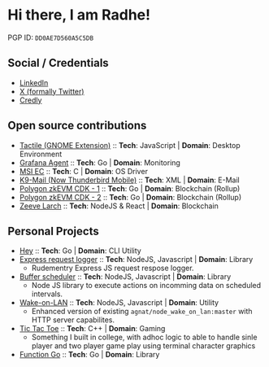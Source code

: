 # Hi there, I am Radhe!

PGP ID: `DD0AE7D560A5C5DB`

## Social / Credentials

- [LinkedIn](https://www.linkedin.com/in/jastisriradheshyam/)
- [X (formally Twitter)](https://twitter.com/j_sriradheshyam)
- [Credly](https://www.credly.com/users/jastisriradheshyam)

## Open source contributions

- [Tactile (GNOME Extension)](https://gitlab.com/lundal/tactile/-/merge_requests/8) :: **Tech**: JavaScript | **Domain**: Desktop Environment
- [Grafana Agent](https://github.com/grafana/agent/pull/3800) :: **Tech**: Go | **Domain**: Monitoring
- [MSI EC](https://github.com/BeardOverflow/msi-ec/pull/39) :: **Tech**: C | **Domain**: OS Driver
- [K9-Mail (Now Thunderbird Mobile)](https://github.com/thundernest/k-9/pull/5104) :: **Tech**: XML | **Domain**: E-Mail
- [Polygon zkEVM CDK - 1](https://github.com/0xPolygon/cdk-data-availability/pull/11) :: **Tech**: Go | **Domain**: Blockchain (Rollup)
- [Polygon zkEVM CDK - 2](https://github.com/0xPolygon/cdk-data-availability/pull/12) :: **Tech**: Go | **Domain**: Blockchain (Rollup)
- [Zeeve Larch](https://github.com/Zeeve-App/larch/commits?author=radhe-zeeve) :: **Tech**: NodeJS & React | **Domain**: Blockchain

## Personal Projects

- [Hey](https://github.com/jastisriradheshyam/hey) :: **Tech**: Go | **Domain**: CLI Utility
- [Express request logger](https://github.com/jastisriradheshyam/express_request_logger) :: **Tech**: NodeJS, Javascript | **Domain**: Library
  - Rudementry Express JS request respose logger.
- [Buffer scheduler](https://github.com/jastisriradheshyam/buffer_scheduler) :: **Tech**: NodeJS, Javascript | **Domain**: Library
  - Node JS library to execute actions on incomming data on scheduled intervals.
- [Wake-on-LAN](https://github.com/jastisriradheshyam/node_wake_on_lan) :: **Tech**: NodeJS, Javascript | **Domain**: Utility
  - Enhanced version of existing `agnat/node_wake_on_lan:master` with HTTP server capabilites.
- [Tic Tac Toe](https://github.com/jastisriradheshyam/tictactoe) :: **Tech**: C++ | **Domain**: Gaming
  - Something I built in college, with adhoc logic to able to handle sinle player and two player game play using terminal character graphics
- [Function Go](https://github.com/jastisriradheshyam/functiongo) :: **Tech**: Go | **Domain**: Library
